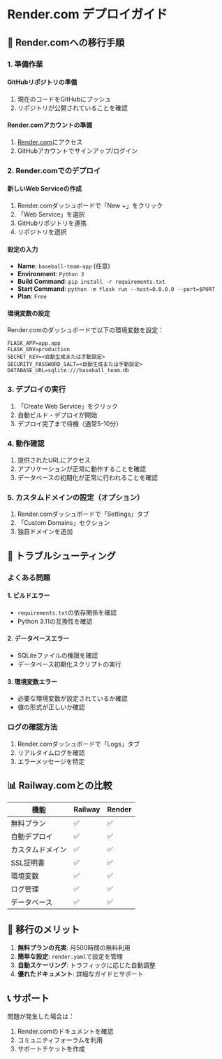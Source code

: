 # Render.com デプロイガイド

## 🚀 Render.comへの移行手順

### 1. 準備作業

#### GitHubリポジトリの準備
1. 現在のコードをGitHubにプッシュ
2. リポジトリが公開されていることを確認

#### Render.comアカウントの準備
1. [Render.com](https://render.com)にアクセス
2. GitHubアカウントでサインアップ/ログイン

### 2. Render.comでのデプロイ

#### 新しいWeb Serviceの作成
1. Render.comダッシュボードで「New +」をクリック
2. 「Web Service」を選択
3. GitHubリポジトリを連携
4. リポジトリを選択

#### 設定の入力
- **Name**: `baseball-team-app` (任意)
- **Environment**: `Python 3`
- **Build Command**: `pip install -r requirements.txt`
- **Start Command**: `python -m flask run --host=0.0.0.0 --port=$PORT`
- **Plan**: `Free`

#### 環境変数の設定
Render.comのダッシュボードで以下の環境変数を設定：

```
FLASK_APP=app.app
FLASK_ENV=production
SECRET_KEY=<自動生成または手動設定>
SECURITY_PASSWORD_SALT=<自動生成または手動設定>
DATABASE_URL=sqlite:///baseball_team.db
```

### 3. デプロイの実行

1. 「Create Web Service」をクリック
2. 自動ビルド・デプロイが開始
3. デプロイ完了まで待機（通常5-10分）

### 4. 動作確認

1. 提供されたURLにアクセス
2. アプリケーションが正常に動作することを確認
3. データベースの初期化が正常に行われることを確認

### 5. カスタムドメインの設定（オプション）

1. Render.comダッシュボードで「Settings」タブ
2. 「Custom Domains」セクション
3. 独自ドメインを追加

## 🔧 トラブルシューティング

### よくある問題

#### 1. ビルドエラー
- `requirements.txt`の依存関係を確認
- Python 3.11の互換性を確認

#### 2. データベースエラー
- SQLiteファイルの権限を確認
- データベース初期化スクリプトの実行

#### 3. 環境変数エラー
- 必要な環境変数が設定されているか確認
- 値の形式が正しいか確認

### ログの確認方法

1. Render.comダッシュボードで「Logs」タブ
2. リアルタイムログを確認
3. エラーメッセージを特定

## 📊 Railway.comとの比較

| 機能 | Railway | Render |
|------|---------|--------|
| 無料プラン | ✅ | ✅ |
| 自動デプロイ | ✅ | ✅ |
| カスタムドメイン | ✅ | ✅ |
| SSL証明書 | ✅ | ✅ |
| 環境変数 | ✅ | ✅ |
| ログ管理 | ✅ | ✅ |
| データベース | ✅ | ✅ |

## 🎯 移行のメリット

1. **無料プランの充実**: 月500時間の無料利用
2. **簡単な設定**: `render.yaml`で設定を管理
3. **自動スケーリング**: トラフィックに応じた自動調整
4. **優れたドキュメント**: 詳細なガイドとサポート

## 📞 サポート

問題が発生した場合は：
1. Render.comのドキュメントを確認
2. コミュニティフォーラムを利用
3. サポートチケットを作成 